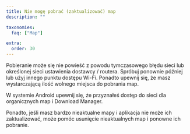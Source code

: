 ```yaml
---
title: Nie mogę pobrać (zaktualizować) map
description: ""

taxonomies:
  faq: ["Map"]

extra:
  order: 30
---
```


Pobieranie może się nie powieść z powodu tymczasowego błędu sieci lub określonej sieci ustawienia dostawcy / routera. Spróbuj ponownie później lub użyj innego punktu dostępu Wi-Fi. Ponadto upewnij się, że masz wystarczającą ilość wolnego miejsca do pobrania map.

W systemie Android upewnij się, że przyznałeś dostęp do sieci dla organicznych map i Download Manager.

Ponadto, jeśli masz bardzo nieaktualne mapy i aplikacja nie może ich zaktualizować, może pomóc usunięcie nieaktualnych map i ponowne ich pobranie.

